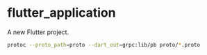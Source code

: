 # flutter_application

A new Flutter project.

```sh
protoc --proto_path=proto --dart_out=grpc:lib/pb proto/*.proto
```